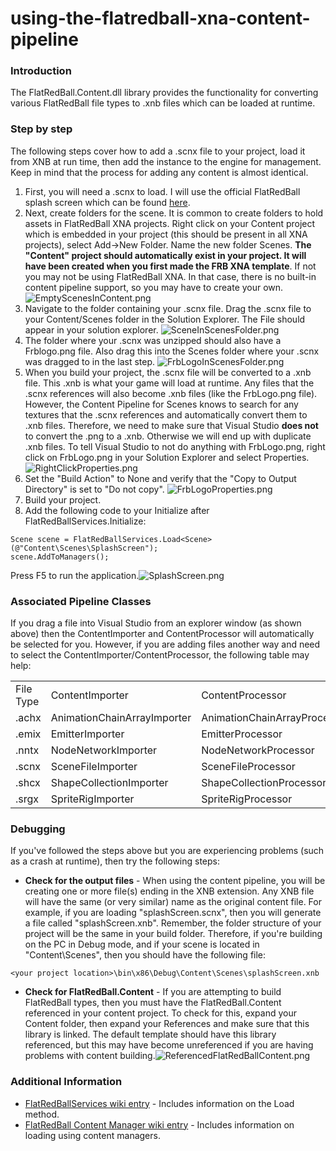 # using-the-flatredball-xna-content-pipeline

### Introduction

The FlatRedBall.Content.dll library provides the functionality for converting various FlatRedBall file types to .xnb files which can be loaded at runtime.

### Step by step

The following steps cover how to add a .scnx file to your project, load it from XNB at run time, then add the instance to the engine for management. Keep in mind that the process for adding any content is almost identical.

1. First, you will need a .scnx to load. I will use the official FlatRedBall splash screen which can be found [here](../../../../frb/docs/images/2/2e/SplashScreen.zip).
2. Next, create folders for the scene. It is common to create folders to hold assets in FlatRedBall XNA projects. Right click on your Content project which is embedded in your project (this should be present in all XNA projects), select Add->New Folder. Name the new folder Scenes. **The "Content" project should automatically exist in your project. It will have been created when you first made the FRB XNA template**. If not you may not be using FlatRedBall XNA. In that case, there is no built-in content pipeline support, so you may have to create your own. ![EmptyScenesInContent.png](../../../../media/migrated\_media-EmptyScenesInContent.png)
3. Navigate to the folder containing your .scnx file. Drag the .scnx file to your Content/Scenes folder in the Solution Explorer. The File should appear in your solution explorer. ![SceneInScenesFolder.png](../../../../media/migrated\_media-SceneInScenesFolder.png)
4. The folder where your .scnx was unzipped should also have a Frblogo.png file. Also drag this into the Scenes folder where your .scnx was dragged to in the last step. ![FrbLogoInScenesFolder.png](../../../../media/migrated\_media-FrbLogoInScenesFolder.png)
5. When you build your project, the .scnx file will be converted to a .xnb file. This .xnb is what your game will load at runtime. Any files that the .scnx references will also become .xnb files (like the FrbLogo.png file). However, the Content Pipeline for Scenes knows to search for any textures that the .scnx references and automatically convert them to .xnb files. Therefore, we need to make sure that Visual Studio **does not** to convert the .png to a .xnb. Otherwise we will end up with duplicate .xnb files. To tell Visual Studio to not do anything with FrbLogo.png, right click on FrbLogo.png in your Solution Explorer and select Properties. ![RightClickProperties.png](../../../../media/migrated\_media-RightClickProperties.png)
6. Set the "Build Action" to None and verify that the "Copy to Output Directory" is set to "Do not copy". ![FrbLogoProperties.png](../../../../media/migrated\_media-FrbLogoProperties.png)
7. Build your project.
8. Add the following code to your Initialize after FlatRedBallServices.Initialize:

&#x20;

```
Scene scene = FlatRedBallServices.Load<Scene>(@"Content\Scenes\SplashScreen");
scene.AddToManagers();
```

Press F5 to run the application.![SplashScreen.png](../../../../media/migrated\_media-SplashScreen.png)

### Associated Pipeline Classes

If you drag a file into Visual Studio from an explorer window (as shown above) then the ContentImporter and ContentProcessor will automatically be selected for you. However, if you are adding files another way and need to select the ContentImporter/ContentProcessor, the following table may help:

|           |                             |                              |
| --------- | --------------------------- | ---------------------------- |
| File Type | ContentImporter             | ContentProcessor             |
| .achx     | AnimationChainArrayImporter | AnimationChainArrayProcessor |
| .emix     | EmitterImporter             | EmitterProcessor             |
| .nntx     | NodeNetworkImporter         | NodeNetworkProcessor         |
| .scnx     | SceneFileImporter           | SceneFileProcessor           |
| .shcx     | ShapeCollectionImporter     | ShapeCollectionProcessor     |
| .srgx     | SpriteRigImporter           | SpriteRigProcessor           |

### Debugging

If you've followed the steps above but you are experiencing problems (such as a crash at runtime), then try the following steps:

* **Check for the output files** - When using the content pipeline, you will be creating one or more file(s) ending in the XNB extension. Any XNB file will have the same (or very similar) name as the original content file. For example, if you are loading "splashScreen.scnx", then you will generate a file called "splashScreen.xnb". Remember, the folder structure of your project will be the same in your build folder. Therefore, if you're building on the PC in Debug mode, and if your scene is located in "Content\Scenes", then you should have the following file:

&#x20;

```
<your project location>\bin\x86\Debug\Content\Scenes\splashScreen.xnb
```

* **Check for FlatRedBall.Content** - If you are attempting to build FlatRedBall types, then you must have the FlatRedBall.Content referenced in your content project. To check for this, expand your Content folder, then expand your References and make sure that this library is linked. The default template should have this library referenced, but this may have become unreferenced if you are having problems with content building.![ReferencedFlatRedBallContent.png](../../../../media/migrated\_media-ReferencedFlatRedBallContent.png)

### Additional Information

* [FlatRedBallServices wiki entry](../../../../frb/docs/index.php) - Includes information on the Load method.
* [FlatRedBall Content Manager wiki entry](../../../../frb/docs/index.php) - Includes information on loading using content managers.
